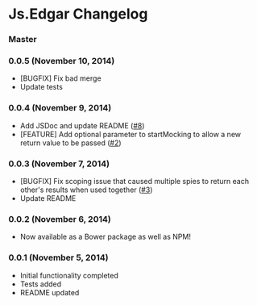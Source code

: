 # Js.Edgar Changelog

### Master

### 0.0.5 (November 10, 2014)
* [BUGFIX] Fix bad merge
* Update tests

### 0.0.4 (November 9, 2014)
* Add JSDoc and update README ([#8](/../../issues/8))
* [FEATURE] Add optional parameter to startMocking to allow a new return value to be passed ([#2](/../../issues/2))

### 0.0.3 (November 7, 2014)
* [BUGFIX] Fix scoping issue that caused multiple spies to return each other's results when used together ([#3](/../../issues/3))
* Update README

### 0.0.2 (November 6, 2014)
* Now available as a Bower package as well as NPM!

### 0.0.1 (November 5, 2014)

* Initial functionality completed
* Tests added
* README updated
